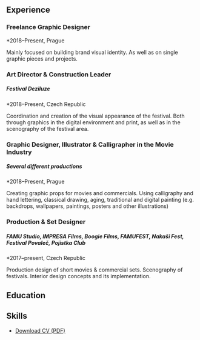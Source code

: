 <!-- Use Markdown for headings, paragraphs, lists, etc. to add structural meaning to your content. -->

<!-- Name, about short decription, contact info? -->

<!-- Education or Experience first? -->

## Experience

### Freelance Graphic Designer		
*2018–Present, Prague

Mainly focused on building brand visual identity. As well as on single graphic pieces and projects.

### Art Director & Construction Leader
##### Festival Deziluze	
*2018–Present, Czech Republic	

Coordination and creation of the visual appearance of the festival. Both through graphics in the digital environment and print, as well as in the scenography of the festival area.

### Graphic Designer, Illustrator & Calligrapher in the Movie Industry 
##### Several different productions
*2018–Present, Prague		

Creating graphic props for movies and commercials. Using calligraphy and hand lettering, classical drawing, aging, traditional and digital painting (e.g. backdrops, wallpapers, paintings, posters and other illustrations)

### Production & Set Designer 
##### FAMU Studio, IMPRESA Films, Boogie Films, FAMUFEST, Nakaši Fest, Festival Povaleč, Pojistka Club
*2017–present, Czech Republic		

Production design of short movies & commercial sets. Scenography of festivals. Interior design concepts and its implementation.



## Education

<!-- Higher education, not high school unless it's a speciality/vocational school worth mentioning. -->

## Skills

<!-- Not just software, please! See Caroline Win’s skills section: https://www.carolinewin.com/resume -->

- [Download CV (PDF)](pdf/cv-2021-11-ltycova.pdf) <!-- At the top or bottom? -->
